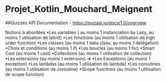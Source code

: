 # Projet_Kotlin_Mouchard_Meignent

##Quizzes API Documentation - <https://quizapi.io/docs/1.0/overview>


Notions à abordées
•Les variables ( au moins 1 instanciation by Lazy, au moins 1 utilisation de latinit)
•Les fonctions (au moins 1 utilisation de high order function)
•Les classes (au moins 1 data class, au moins 1 délégation)
•Choix et conditions (au moins 1 if)
•Les boucles (au moins 1 for)
•Smart Cast (au moins 1 cast)
•Collections (au moins 1 utilisation de collection)
•Les extensions (au moins 1 extension)  => 
•Les Exceptions (au moins 1 exception)
•Les lambdas (au moins 1 utilisation de lambda)
•Les coroutines (au moins 1 utilisation de coroutine)
*Scope functions (au moins 1 utilisation de scope function)

